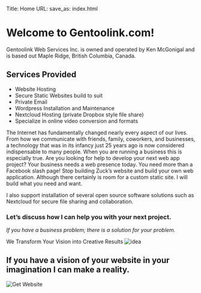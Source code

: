 Title: Home
URL:
save_as: index.html

# Welcome to Gentoolink.com!

Gentoolink Web Services Inc. is owned and operated by Ken McGonigal and is 
based out Maple Ridge, British Columbia, Canada.

## Services Provided

- Website Hosting
- Secure Static Websites build to suit
- Private Email
- Wordpress Installation and Maintenance
- Nextcloud Hosting (private Dropbox style file share)
- Specialize in online video conversion and formats



The Internet has fundamentally changed nearly every aspect of our lives.
 From how we communicate with friends, family, coworkers, and businesses, a technology that was in its infancy just 25 years ago is now considered indispensable to many people.
 When you are running a business this is especially true.
Are you looking for help to develop your next web app project?
Your business needs a web presence today. You need more than a Facebook slash page!
Stop building Zuck’s website and build your own web application.
Although there certainly is room for a custom static site. I will build what you need and want.


I also support installation of several open source software solutions such as Nextcloud for secure file sharing and collaboration.
### Let’s discuss how I can help you with your next project.

*If you have a business problem; there is a solution for your problem.* 

We Transform Your Vision into Creative Results
![idea](/images/idea.png)
## If you have a vision of your website in your imagination I can make a reality.


![Get Website](/images/computer_upgrade_cropped_for_banner.png)
